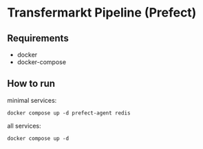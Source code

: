 # Transfermarkt Pipeline (Prefect)

## Requirements

- docker
- docker-compose

## How to run

minimal services:
```
docker compose up -d prefect-agent redis
```

all services:
```
docker compose up -d
```

